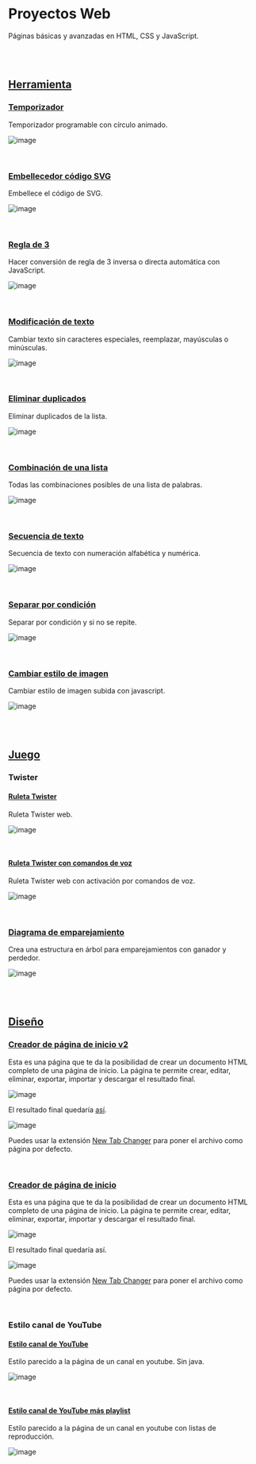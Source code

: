 # Proyectos Web
Páginas básicas y avanzadas en HTML, CSS y JavaScript.

<br><br>





## [Herramienta](https://github.com/Xaival/Proyectos-Web/tree/main/Herramienta)

### [Temporizador](https://xaival.github.io/Proyectos-Web/Herramienta/Temporizador/)
Temporizador programable con círculo animado.

![image](https://user-images.githubusercontent.com/54257745/164954987-f4340dba-3a2d-49a0-ae9b-373937c05ddb.png)

<br>

### [Embellecedor código SVG](https://xaival.github.io/Proyectos-Web/Herramienta/Embellecedor%20código%20SVG/)
Embellece el código de SVG.

![image](https://user-images.githubusercontent.com/54257745/135768375-1fc19f49-55c4-40ba-a9b0-bf9683ac774b.png)

<br>

### [Regla de 3](https://xaival.github.io/Proyectos-Web/Herramienta/Regla%20de%203/)
Hacer conversión de regla de 3 inversa o directa automática con JavaScript.

![image](https://user-images.githubusercontent.com/54257745/166174879-7a70606d-4a54-461c-ab47-5cb17d5a17d5.png)

<br>

### [Modificación de texto](https://xaival.github.io/Proyectos-Web/Herramienta/Acciones%20sobre%20texto/Modificaci%C3%B3n%20de%20texto/)
Cambiar texto sin caracteres especiales, reemplazar, mayúsculas o minúsculas.

![image](https://user-images.githubusercontent.com/54257745/135284845-fd0c2be4-3d70-4c65-adab-ce5a59d635c1.png)

<br>

### [Eliminar duplicados](https://xaival.github.io/Proyectos-Web/Herramienta/Acciones%20sobre%20texto/Eliminar%20duplicados/)
Eliminar duplicados de la lista.

![image](https://user-images.githubusercontent.com/54257745/135284968-8edec20e-a5df-437c-8b6a-d919e3010fbc.png)

<br>

### [Combinación de una lista](https://xaival.github.io/Proyectos-Web/Herramienta/Acciones%20sobre%20texto/Combinación%20de%20una%20lista/)
Todas las combinaciones posibles de una lista de palabras.

![image](https://user-images.githubusercontent.com/54257745/135285661-81f9b019-1f6e-44ab-bc75-cb989bc52a3f.png)

<br>

### [Secuencia de texto](https://xaival.github.io/Proyectos-Web/Herramienta/Acciones%20sobre%20texto/Secuencia%20de%20texto/)
Secuencia de texto con numeración alfabética y numérica.

![image](https://user-images.githubusercontent.com/54257745/135285980-b2350d1a-2d8c-4efb-9411-9584d5aa396a.png)

<br>

### [Separar por condición](https://xaival.github.io/Proyectos-Web/Herramienta/Acciones%20sobre%20texto/Separar%20por%20condición/)
Separar por condición y si no se repite.

![image](https://user-images.githubusercontent.com/54257745/135286879-357ee252-b08b-4396-ab04-68432dded667.png)

<br>

### [Cambiar estilo de imagen](https://xaival.github.io/Proyectos-Web/Herramienta/Cambiar%20estilo%20de%20imagen/)
Cambiar estilo de imagen subida con javascript.

![image](https://user-images.githubusercontent.com/54257745/135287572-528c7161-9906-408c-82e1-548ad730b552.png)

<br><br>





## [Juego](https://github.com/Xaival/Proyectos-Web/tree/main/Juego)

### Twister
  #### [Ruleta Twister](https://xaival.github.io/Proyectos-Web/Juego/Twister/Ruleta%20Twister/)
  Ruleta Twister web.
  
  ![image](https://user-images.githubusercontent.com/54257745/135287148-3f25a291-ea20-44f9-8e11-521c2587f44f.png)

<br>

  #### [Ruleta Twister con comandos de voz](https://xaival.github.io/Proyectos-Web/Juego/Twister/Ruleta%20Twister%20con%20comandos%20de%20voz/)
  Ruleta Twister web con activación por comandos de voz.
  
  ![image](https://user-images.githubusercontent.com/54257745/135287053-8215fdf8-ec33-46d2-85ce-653b9c3338e1.png) 

<br>

### [Diagrama de emparejamiento](https://xaival.github.io/Proyectos-Web/Juego/Diagrama%20de%20emparejamiento/)
Crea una estructura en árbol para emparejamientos con ganador y perdedor.

![image](https://user-images.githubusercontent.com/54257745/138579419-d47f0c1e-e86a-4ba0-912a-0a515dcdce32.png)

<br><br>





## [Diseño](https://github.com/Xaival/Proyectos-Web/tree/main/Dise%C3%B1o)

### [Creador de página de inicio v2](https://xaival.github.io/Proyectos-Web/Dise%C3%B1o/Creador%20de%20home%20v2/)
Esta es una página que te da la posibilidad de crear un documento HTML completo de una página de inicio.
La página te permite crear, editar, eliminar, exportar, importar y descargar el resultado final.

![image](https://github.com/Xaival/Proyectos-Web/assets/54257745/604c3c2e-d96a-49a6-b41b-4e6421815bb6)

El resultado final quedaría [así](https://xaival.github.io/Proyectos-Web/Dise%C3%B1o/Creador%20de%20home%20v2/Ejemplo.html).

![image](https://github.com/Xaival/Proyectos-Web/assets/54257745/b8e41101-cba1-45db-9a7c-3a324bfbd6e5)

Puedes usar la extensión [New Tab Changer](https://chrome.google.com/webstore/detail/new-tab-changer/occbjkhimchkolibngmcefpjlbknggfh) para poner el archivo como página por defecto.

<br>

### [Creador de página de inicio](https://xaival.github.io/Proyectos-Web/Dise%C3%B1o/Creador%20de%20home/)
Esta es una página que te da la posibilidad de crear un documento HTML completo de una página de inicio.
La página te permite crear, editar, eliminar, exportar, importar y descargar el resultado final.

![image](https://user-images.githubusercontent.com/54257745/137644102-5fb34c6a-c730-4943-8fd3-3d3e9100a499.png)

El resultado final quedaría así.

![image](https://user-images.githubusercontent.com/54257745/137644143-c0db1eff-97b2-451f-bbc7-83feb529181a.png)

Puedes usar la extensión [New Tab Changer](https://chrome.google.com/webstore/detail/new-tab-changer/occbjkhimchkolibngmcefpjlbknggfh) para poner el archivo como página por defecto.

<br>

### Estilo canal de YouTube
  #### [Estilo canal de YouTube](https://xaival.github.io/Proyectos-Web/Diseño/Estilo%20canal%20de%20YouTube/Estilo%20canal%20de%20YouTube/)
  Estilo parecido a la página de un canal en youtube. Sin java.
  
  ![image](https://user-images.githubusercontent.com/54257745/135287275-af9d660c-bab3-499e-b85b-d792fee6e033.png)

<br>

  #### [Estilo canal de YouTube más playlist](https://xaival.github.io/Proyectos-Web/Diseño/Estilo%20canal%20de%20YouTube/Estilo%20canal%20de%20YouTube%20más%20playlist/)
  Estilo parecido a la página de un canal en youtube con listas de reproducción.
  
  ![image](https://user-images.githubusercontent.com/54257745/135287354-5bfb28c5-0738-480c-bd12-c3e3d2732577.png)
